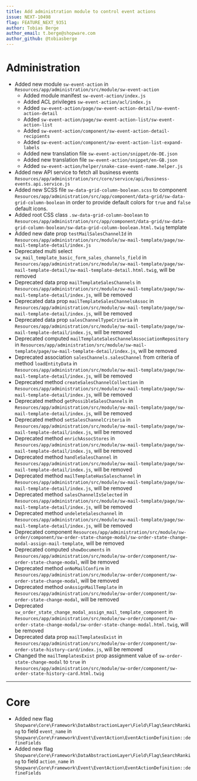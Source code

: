 ```yaml
---
title: Add administration module to control event actions
issue: NEXT-10498
flag: FEATURE_NEXT_9351
author: Tobias Berge
author_email: t.berge@shopware.com 
author_github: @tobiasberge
---
```

# Administration
* Added new module `sw-event-action` in `Resources/app/administration/src/module/sw-event-action`
    * Added module manifest `sw-event-action/index.js`
    * Added ACL privileges `sw-event-action/acl/index.js`
    * Added `sw-event-action/page/sw-event-action-detail/sw-event-action-detail`
    * Added `sw-event-action/page/sw-event-action-list/sw-event-action-list`
    * Added `sw-event-action/component/sw-event-action-detail-recipients`
    * Added `sw-event-action/component/sw-event-action-list-expand-labels`
    * Added new translation file `sw-event-action/snippet/de-DE.json`
    * Added new translation file `sw-event-action/snippet/en-GB.json`
    * Added `sw-event-action/helper/snake-case-event-name.helper.js`
* Added new API service to fetch all business events `Resources/app/administration/src/core/service/api/business-events.api.service.js`
* Added new SCSS file `sw-data-grid-column-boolean.scss` to component `Resources/app/administration/src/app/component/data-grid/sw-data-grid-column-boolean` in order to provide default colors for `true` and `false` default icons.
* Added root CSS class `.sw-data-grid-column-boolean` to `Resources/app/administration/src/app/component/data-grid/sw-data-grid-column-boolean/sw-data-grid-column-boolean.html.twig` template
* Added new date prop `testMailSalesChannelId` in `Resources/app/administration/src/module/sw-mail-template/page/sw-mail-template-detail/index.js`
* Deprecated multi select `sw_mail_template_basic_form_sales_channels_field` in `Resources/app/administration/src/module/sw-mail-template/page/sw-mail-template-detail/sw-mail-template-detail.html.twig`, will be removed
* Deprecated data prop `mailTemplateSalesChannels` in `Resources/app/administration/src/module/sw-mail-template/page/sw-mail-template-detail/index.js`, will be removed
* Deprecated data prop `mailTemplateSalesChannelsAssoc` in `Resources/app/administration/src/module/sw-mail-template/page/sw-mail-template-detail/index.js`, will be removed
* Deprecated data prop `salesChannelTypeCriteria` in `Resources/app/administration/src/module/sw-mail-template/page/sw-mail-template-detail/index.js`, will be removed
* Deprecated computed `mailTemplateSalesChannelAssociationRepository` in `Resources/app/administration/src/module/sw-mail-template/page/sw-mail-template-detail/index.js`, will be removed
* Deprecated association `salesChannels.salesChannel` from criteria of method `loadEntityData` in `Resources/app/administration/src/module/sw-mail-template/page/sw-mail-template-detail/index.js`, will be removed
* Deprecated method `createSalesChannelCollection` in `Resources/app/administration/src/module/sw-mail-template/page/sw-mail-template-detail/index.js`, will be removed
* Deprecated method `getPossibleSalesChannels` in `Resources/app/administration/src/module/sw-mail-template/page/sw-mail-template-detail/index.js`, will be removed
* Deprecated method `setSalesChannelCriteria` in `Resources/app/administration/src/module/sw-mail-template/page/sw-mail-template-detail/index.js`, will be removed
* Deprecated method `enrichAssocStores` in `Resources/app/administration/src/module/sw-mail-template/page/sw-mail-template-detail/index.js`, will be removed
* Deprecated method `handleSalesChannel` in `Resources/app/administration/src/module/sw-mail-template/page/sw-mail-template-detail/index.js`, will be removed
* Deprecated method `mailTemplateHasSaleschannel` in `Resources/app/administration/src/module/sw-mail-template/page/sw-mail-template-detail/index.js`, will be removed
* Deprecated method `salesChannelIsSelected` in `Resources/app/administration/src/module/sw-mail-template/page/sw-mail-template-detail/index.js`, will be removed
* Deprecated method `undeleteSaleschannel` in `Resources/app/administration/src/module/sw-mail-template/page/sw-mail-template-detail/index.js`, will be removed
* Deprecated component `Resources/app/administration/src/module/sw-order/component/sw-order-state-change-modal/sw-order-state-change-modal-assign-mail-template`, will be removed
* Deprecated computed `showDocuments` in `Resources/app/administration/src/module/sw-order/component/sw-order-state-change-modal`, will be removed
* Deprecated method `onNoMailConfirm` in `Resources/app/administration/src/module/sw-order/component/sw-order-state-change-modal`, will be removed
* Deprecated method `onAssignMailTemplate` in `Resources/app/administration/src/module/sw-order/component/sw-order-state-change-modal`, will be removed
* Deprecated `sw_order_state_change_modal_assign_mail_template_component` in `Resources/app/administration/src/module/sw-order/component/sw-order-state-change-modal/sw-order-state-change-modal.html.twig`, will be removed
* Deprecated data prop `mailTemplatesExist` in `Resources/app/administration/src/module/sw-order/component/sw-order-state-history-card/index.js`, will be removed
* Changed the `mailTemplatesExist` prop assignment value of `sw-order-state-change-modal` to `true` in `Resources/app/administration/src/module/sw-order/component/sw-order-state-history-card.html.twig`
___
# Core
* Added new flag `Shopware\Core\Framework\DataAbstractionLayer\Field\Flag\SearchRanking` to field `event_name` in `Shopware\Core\Framework\Event\EventAction\EventActionDefinition::defineFields`
* Added new flag `Shopware\Core\Framework\DataAbstractionLayer\Field\Flag\SearchRanking` to field `action_name` in `Shopware\Core\Framework\Event\EventAction\EventActionDefinition::defineFields`
